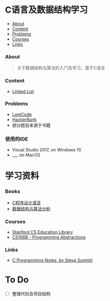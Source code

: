 C语言及数据结构学习
=======
   - [About](#about)
   - [Content](#content)
   - [Problems](#problems)
   - [Courses](#courses)
   - [Links](#links)

### About
> 关于数据结构与算法的入门及学习，基于C语言

### Content
- [Linked List](LinkedList/readme.md)

### Problems
- [LeetCode](https://leetcode.com/)
- [HackerRank](https://www.hackerrank.com/)
- 部分题目来源于书籍

### 使用的IDE
- Visual Studio 2017, on Windows 10  
- ___ on MacOS




学习资料
=====
### Books

 - [C程序设计语言](https://book.douban.com/subject/1139336/)
 - [数据结构与算法分析](https://www.douban.com/link2/?url=https%3A%2F%2Fbook.douban.com%2Fsubject%2F1139426%2F&query=%E6%95%B0%E6%8D%AE%E7%BB%93%E6%9E%84&cat_id=1001&type=search&pos=1)

### Courses

- [Stanford CS Education Library](http://cslibrary.stanford.edu/ ) 
- [CS106B - Programming Abstractions](https://see.stanford.edu/Course/CS106B/163)

### Links

- [C Programming Notes, by Steve Summit](http://www.eskimo.com/~scs/cclass/notes/top.html)

  
To Do
====
- [ ] 整理代码及项目结构
